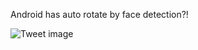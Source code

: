 Android has auto rotate by face detection?!


![Tweet image](/asset/crosspoast/GPrUFa3aAAAAXDS.jpg)


